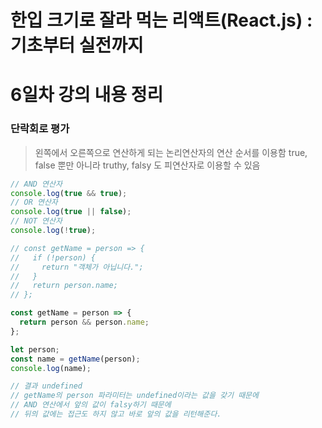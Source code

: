 # 한입 크기로 잘라 먹는 리액트(React.js) : 기초부터 실전까지

# 6일차 강의 내용 정리

### 단락회로 평가

> 왼쪽에서 오른쪽으로 연산하게 되는 논리연산자의 연산 순서를 이용함
> true, false 뿐만 아니라 truthy, falsy 도 피연산자로 이용할 수 있음

```javascript
// AND 연산자
console.log(true && true);
// OR 연산자
console.log(true || false);
// NOT 연산자
console.log(!true);
```

```javascript
// const getName = person => {
//   if (!person) {
//     return "객체가 아닙니다.";
//   }
//   return person.name;
// };

const getName = person => {
  return person && person.name;
};

let person;
const name = getName(person);
console.log(name);

// 결과 undefined
// getName의 person 파라미터는 undefined이라는 값을 갖기 때문에
// AND 연산에서 앞의 값이 falsy하기 때문에
// 뒤의 값에는 접근도 하지 않고 바로 앞의 값을 리턴해준다.
```

```javascript
```

```javascript
```

```javascript
```

```javascript
```

```javascript
```

```javascript
```
